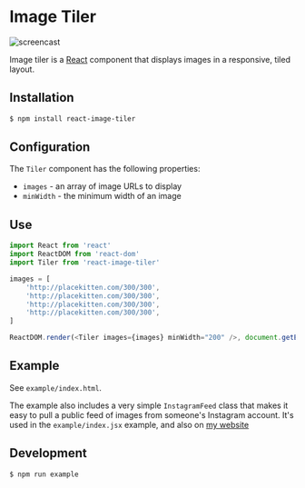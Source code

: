 # Image Tiler

![screencast](https://github.com/mike-douglas/react-image-tiler/raw/master/kittens.gif)

Image tiler is a [React][react] component that displays images in a responsive, tiled layout.

## Installation

```bash
$ npm install react-image-tiler
```

## Configuration

The `Tiler` component has the following properties:

- `images` - an array of image URLs to display
- `minWidth` - the minimum width of an image

## Use

```javascript
import React from 'react'
import ReactDOM from 'react-dom'
import Tiler from 'react-image-tiler'

images = [
    'http://placekitten.com/300/300',
    'http://placekitten.com/300/300',
    'http://placekitten.com/300/300',
    'http://placekitten.com/300/300',
]

ReactDOM.render(<Tiler images={images} minWidth="200" />, document.getElementById('foo'))
```

## Example

See `example/index.html`.

The example also includes a very simple `InstagramFeed` class that makes it easy to pull a public feed of images from someone's Instagram account. It's used in the `example/index.jsx` example, and also on [my website](http://directive.io)

## Development

```bash
$ npm run example
```

[react]: https://facebook.github.io/react/
